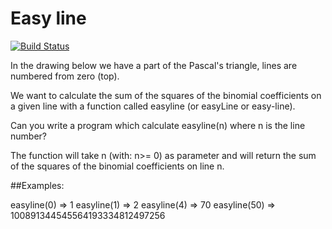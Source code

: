 # Easy line
[![Build Status](https://travis-ci.com/KOlofinmoyin/easy_line.svg?branch=master)](https://travis-ci.com/KOlofinmoyin/easy_line)

In the drawing below we have a part of the Pascal's triangle, lines are numbered from zero (top).

We want to calculate the sum of the squares of the binomial coefficients on a given line with a function called easyline (or easyLine or easy-line).

Can you write a program which calculate easyline(n) where n is the line number?

The function will take n (with: n>= 0) as parameter and will return the sum of the squares of the binomial coefficients on line n.

##Examples:

easyline(0) => 1
easyline(1) => 2
easyline(4) => 70
easyline(50) => 100891344545564193334812497256
